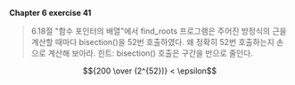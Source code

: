 **Chapter 6 exercise 41**

> 6.18절 "함수 포인터의 배열"에서 find_roots 프로그램은 주어진 방정식의 근을
> 계산할 때마다 bisection()을 52번 호출하였다. 왜 정확히 52번 호출하는지 손
> 으로 계산해 보아라. 힌트: bisection() 호출은 구간을 반으로 줄인다.

$${200 \over (2^{52})} < \epsilon$$